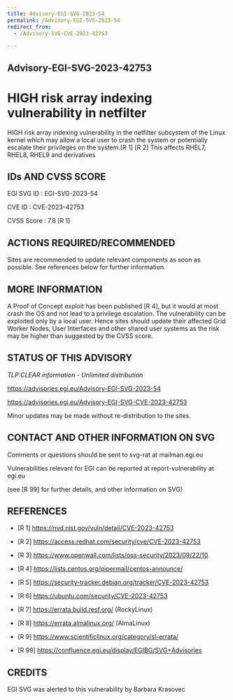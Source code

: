 ```yaml
---
title: Advisory-EGI-SVG-2023-54
permalink: /Advisory-EGI-SVG-2023-54
redirect_from:
  - /Advisory-SVG-CVE-2023-42753

---
```


## Advisory-EGI-SVG-2023-42753

# HIGH risk array indexing vulnerability in netfilter

HIGH risk array indexing vulnerability in the netfilter subsystem of the Linux kernel which may allow a local user to crash the system or potentially escalate their privileges on the system.[R 1] [R 2] This affects RHEL7, RHEL8, RHEL9 and derivatives

## IDs AND CVSS SCORE      

EGI SVG ID : EGI-SVG-2023-54
    
CVE ID     : CVE-2023-42753

CVSS Score : 7.8 [R 1] 

## ACTIONS REQUIRED/RECOMMENDED

Sites are recommended to update relevant components as soon as possible. 
See references below for further information. 

## MORE INFORMATION

A Proof of Concept exploit has been published [R 4], but it would at most crash the OS and not lead to a privilege escalation.
The vulnerability can be exploited only by a local user. 
Hence sites should update their affected Grid Worker Nodes, User Interfaces and other
 shared user systems as the risk may be higher than suggested by the CVSS score.   
    
## STATUS OF THIS ADVISORY
                         
_TLP:CLEAR information - Unlimited distribution_ 
    
https://advisories.egi.eu/Advisory-EGI-SVG-2023-54 

https://advisories.egi.eu/Advisory-EGI-SVG-CVE-2023-42753 

Minor updates may be made without re-distribution to the sites.

## CONTACT AND OTHER INFORMATION ON SVG

Comments or questions should be sent to
	svg-rat at mailman.egi.eu

Vulnerabilities relevant for EGI can be reported at
	report-vulnerability at egi.eu
    
(see [R 99] for further details, and other information on SVG)
    
    
## REFERENCES

- [R 1] <https://nvd.nist.gov/vuln/detail/CVE-2023-42753>

- [R 2] <https://access.redhat.com/security/cve/CVE-2023-42753>
    
- [R 3] <https://www.openwall.com/lists/oss-security/2023/09/22/10>

- [R 4] <https://lists.centos.org/pipermail/centos-announce/>

- [R 5] <https://security-tracker.debian.org/tracker/CVE-2023-42753> 
    
- [R 6] <https://ubuntu.com/security/CVE-2023-42753>

- [R 7] <https://errata.build.resf.org/>   (RockyLinux)

- [R 8] <https://errata.almalinux.org/>  (AlmaLinux)
    
- [R 9] <https://www.scientificlinux.org/category/sl-errata/>

- [R 99] <https://confluence.egi.eu/display/EGIBG/SVG+Advisories>

## CREDITS
  
EGI SVG was alerted to this vulnerability by Barbara Krasovec


